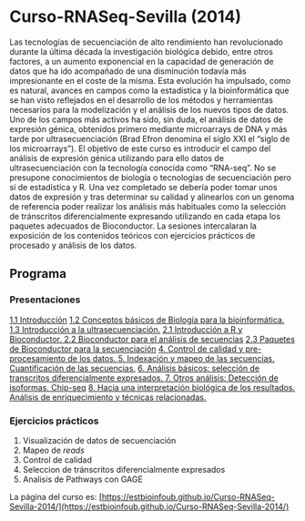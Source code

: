 # Curso-RNASeq-Sevilla (2014)

Las tecnologías de secuenciación de alto rendimiento han revolucionado durante la última década la investigación biológica debido, entre otros factores, a un aumento exponencial en la capacidad de generación de datos que ha ido acompañado de una disminución todavía más impresionante en el coste de la misma. Esta evolución ha impulsado, como es natural, avances en campos como la estadística y la bioinformática que se han visto reflejados en el desarrollo de los métodos y herramientas necesarios para la modelización y el análisis de los nuevos tipos de datos.
Uno de los campos más activos ha sido, sin duda, el análisis de datos de expresión génica, obtenidos primero mediante microarrays de DNA y más tarde por ultrasecuenciación (Brad Efron denomina el siglo XXI el “siglo de los microarrays”).
El objetivo de este curso es introducir el campo del análisis de expresión génica utilizando para ello datos de ultrasecuenciación con la tecnología conocida como “RNA-seq”. No se presupone conocimientos de biología o tecnologías de secuenciación pero si de estadística y R. Una vez completado se debería poder tomar unos datos de expresión y tras determinar su calidad y alinearlos con un genoma de referencia poder realizar los análisis más habituales como la selección de tránscritos diferencialmente expresando utilizando en cada etapa los paquetes adecuados de Bioconductor.
La sesiones intercalaran la exposición de los contenidos teóricos con ejercicios prácticos de procesado y análisis de los datos.

## Programa

### Presentaciones

[1.1 Introducción](https://github.com/estbioinfoUB/Curso-RNASeq-Sevilla-2014/blob/main/Slides/1.0-intro.pdf)
[1.2 Conceptos básicos de Biología para la bioinformática.](https://github.com/estbioinfoUB/Curso-RNASeq-Sevilla-2014/blob/main/Slides/1.1-Biology%20in%20a%20nutshell.pdf)
[1.3 Introducción a la ultrasecuenciación.]()
[2.1 Introducción a R y Bioconductor. ]()
[2.2 Bioconductor para el análisis de secuencias]()
[2.3 Paquetes de Bioconductor para la secuenciación]()
[4. Control de calidad y pre-procesamiento de los datos. ]()
[5. Indexación y mapeo de las secuencias. Cuantificación de las secuencias.]()
[6. Análisis básicos: selección de transcritos diferencialmente expresados. ]()
[7. Otros análisis: Detección de isoformas. Chip-seq]()
[8. Hacia una interpretación biológica de los resultados. Análisis de enriquecimiento y técnicas relacionadas.]()

### Ejercicios prácticos

1. Visualización de datos de secuenciación
2. Mapeo de _reads_
3. Control de calidad
4. Seleccion de tránscritos diferencialmente expresados
5. Analisis de Pathways con GAGE

La página del curso es: [https://estbioinfoub.github.io/Curso-RNASeq-Sevilla-2014/](https://estbioinfoub.github.io/Curso-RNASeq-Sevilla-2014/)

